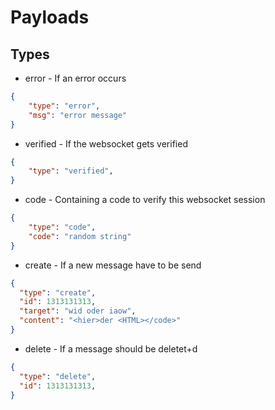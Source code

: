 # Payloads

## Types
- error - If an error occurs
```json
{
    "type": "error",
    "msg": "error message"
}
```
- verified - If the websocket gets verified
```json
{
    "type": "verified",
}
```
- code - Containing a code to verify this websocket session
```json
{
    "type": "code",
    "code": "random string"
}
```
- create - If a new message have to be send
```json
{
  "type": "create",
  "id": 1313131313,
  "target": "wid oder iaow",
  "content": "<hier>der <HTML></code>"
}
```
- delete - If a message should be deletet+d
```json
{
  "type": "delete",
  "id": 1313131313,
}
```